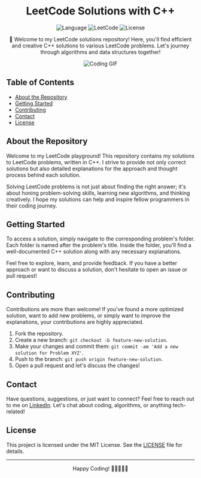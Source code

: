 <h1 align="center">LeetCode Solutions with C++</h1>

<p align="center">
  <img src="https://img.shields.io/badge/language-C%2B%2B-blue.svg" alt="Language">
  <img src="https://img.shields.io/badge/leetcode-solutions-brightgreen.svg" alt="LeetCode">
  <img src="https://img.shields.io/badge/license-MIT-blue.svg" alt="License">
</p>

<p align="center">
  🚀 Welcome to my LeetCode solutions repository! Here, you'll find efficient and creative C++ solutions to various LeetCode problems. Let's journey through algorithms and data structures together!
</p>

<p align="center">
  <img src="https://media.giphy.com/media/xT9IgzoKnwFNmISR8I/giphy.gif" alt="Coding GIF">
</p>

## Table of Contents

- [About the Repository](#about-the-repository)
- [Getting Started](#getting-started)
- [Contributing](#contributing)
- [Contact](#contact)
- [License](#license)

## About the Repository

Welcome to my LeetCode playground! This repository contains my solutions to LeetCode problems, written in C++. I strive to provide not only correct solutions but also detailed explanations for the approach and thought process behind each solution.

Solving LeetCode problems is not just about finding the right answer; it's about honing problem-solving skills, learning new algorithms, and thinking creatively. I hope my solutions can help and inspire fellow programmers in their coding journey.

## Getting Started

To access a solution, simply navigate to the corresponding problem's folder. Each folder is named after the problem's title. Inside the folder, you'll find a well-documented C++ solution along with any necessary explanations.

Feel free to explore, learn, and provide feedback. If you have a better approach or want to discuss a solution, don't hesitate to open an issue or pull request!

## Contributing

Contributions are more than welcome! If you've found a more optimized solution, want to add new problems, or simply want to improve the explanations, your contributions are highly appreciated.

1. Fork the repository.
2. Create a new branch: `git checkout -b feature-new-solution`.
3. Make your changes and commit them: `git commit -am 'Add a new solution for Problem XYZ'`.
4. Push to the branch: `git push origin feature-new-solution`.
5. Open a pull request and let's discuss the changes!

## Contact

Have questions, suggestions, or just want to connect? Feel free to reach out to me on [LinkedIn](https://www.linkedin.com/in/mr-jayeshmuley). Let's chat about coding, algorithms, or anything tech-related!

## License

This project is licensed under the MIT License. See the [LICENSE](LICENSE) file for details.

---
<p align="center">
  Happy Coding! 🚀👩‍💻👨‍💻
</p>
